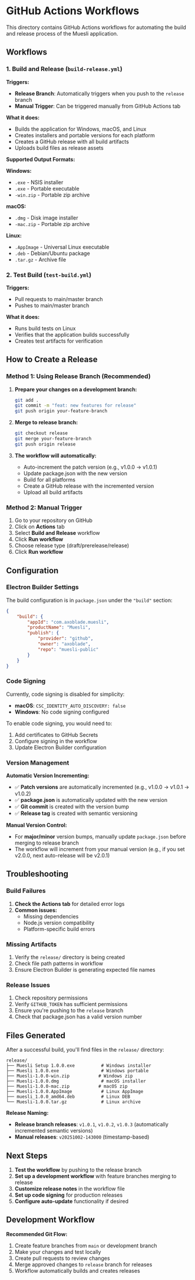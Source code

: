 # GitHub Actions Workflows

This directory contains GitHub Actions workflows for automating the build and release process of the Muesli application.

## Workflows

### 1. Build and Release (`build-release.yml`)

**Triggers:**
- **Release Branch**: Automatically triggers when you push to the `release` branch
- **Manual Trigger**: Can be triggered manually from GitHub Actions tab

**What it does:**

- Builds the application for Windows, macOS, and Linux
- Creates installers and portable versions for each platform
- Creates a GitHub release with all build artifacts
- Uploads build files as release assets

**Supported Output Formats:**

**Windows:**

- `.exe` - NSIS installer
- `.exe` - Portable executable
- `-win.zip` - Portable zip archive

**macOS:**

- `.dmg` - Disk image installer
- `-mac.zip` - Portable zip archive

**Linux:**

- `.AppImage` - Universal Linux executable
- `.deb` - Debian/Ubuntu package
- `.tar.gz` - Archive file

### 2. Test Build (`test-build.yml`)

**Triggers:**

- Pull requests to main/master branch
- Pushes to main/master branch

**What it does:**

- Runs build tests on Linux
- Verifies that the application builds successfully
- Creates test artifacts for verification

## How to Create a Release

### Method 1: Using Release Branch (Recommended)

1. **Prepare your changes on a development branch:**

   ```bash
   git add .
   git commit -m "feat: new features for release"
   git push origin your-feature-branch
   ```

2. **Merge to release branch:**

   ```bash
   git checkout release
   git merge your-feature-branch
   git push origin release
   ```

3. **The workflow will automatically:**
   - Auto-increment the patch version (e.g., v1.0.0 → v1.0.1)
   - Update package.json with the new version
   - Build for all platforms
   - Create a GitHub release with the incremented version
   - Upload all build artifacts

### Method 2: Manual Trigger

1. Go to your repository on GitHub
2. Click on **Actions** tab
3. Select **Build and Release** workflow
4. Click **Run workflow**
5. Choose release type (draft/prerelease/release)
6. Click **Run workflow**

## Configuration

### Electron Builder Settings

The build configuration is in `package.json` under the `"build"` section:

```json
{
	"build": {
		"appId": "com.axoblade.muesli",
		"productName": "Muesli",
		"publish": {
			"provider": "github",
			"owner": "axoblade",
			"repo": "muesli-public"
		}
	}
}
```

### Code Signing

Currently, code signing is disabled for simplicity:

- **macOS**: `CSC_IDENTITY_AUTO_DISCOVERY: false`
- **Windows**: No code signing configured

To enable code signing, you would need to:

1. Add certificates to GitHub Secrets
2. Configure signing in the workflow
3. Update Electron Builder configuration

### Version Management

**Automatic Version Incrementing:**
- ✅ **Patch versions** are automatically incremented (e.g., v1.0.0 → v1.0.1 → v1.0.2)
- ✅ **package.json** is automatically updated with the new version
- ✅ **Git commit** is created with the version bump
- ✅ **Release tag** is created with semantic versioning

**Manual Version Control:**
- For **major/minor** version bumps, manually update `package.json` before merging to release branch
- The workflow will increment from your manual version (e.g., if you set v2.0.0, next auto-release will be v2.0.1)

## Troubleshooting

### Build Failures

1. **Check the Actions tab** for detailed error logs
2. **Common issues:**
   - Missing dependencies
   - Node.js version compatibility
   - Platform-specific build errors

### Missing Artifacts

1. Verify the `release/` directory is being created
2. Check file path patterns in workflow
3. Ensure Electron Builder is generating expected file names

### Release Issues

1. Check repository permissions
2. Verify `GITHUB_TOKEN` has sufficient permissions
3. Ensure you're pushing to the `release` branch
4. Check that package.json has a valid version number

## Files Generated

After a successful build, you'll find files in the `release/` directory:

```
release/
├── Muesli Setup 1.0.0.exe          # Windows installer
├── Muesli 1.0.0.exe                # Windows portable
├── Muesli-1.0.0-win.zip           # Windows zip
├── Muesli-1.0.0.dmg                # macOS installer
├── Muesli-1.0.0-mac.zip           # macOS zip
├── Muesli-1.0.0.AppImage           # Linux AppImage
├── muesli_1.0.0_amd64.deb          # Linux DEB
└── Muesli-1.0.0.tar.gz             # Linux archive
```

**Release Naming:**

- **Release branch releases**: `v1.0.1`, `v1.0.2`, `v1.0.3` (automatically incremented semantic versions)
- **Manual releases**: `v20251002-143000` (timestamp-based)

## Next Steps

1. **Test the workflow** by pushing to the release branch
2. **Set up a development workflow** with feature branches merging to release
3. **Customize release notes** in the workflow file
4. **Set up code signing** for production releases
5. **Configure auto-update** functionality if desired

## Development Workflow

**Recommended Git Flow:**

1. Create feature branches from `main` or development branch
2. Make your changes and test locally
3. Create pull requests to review changes
4. Merge approved changes to `release` branch for releases
5. Workflow automatically builds and creates releases
